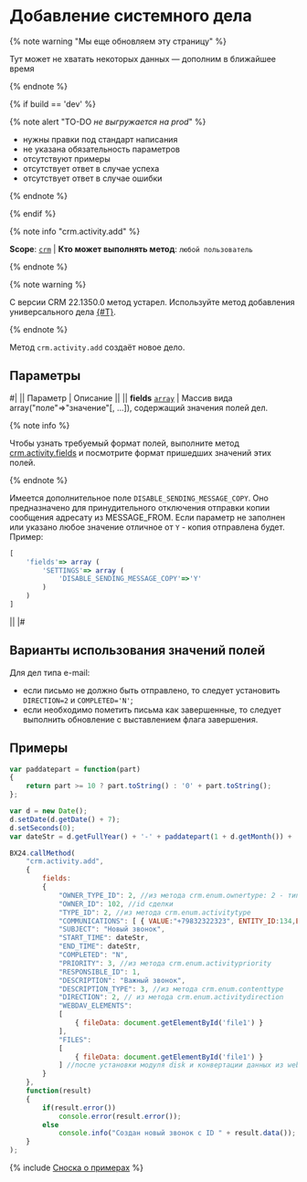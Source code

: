 # Добавление системного дела

{% note warning "Мы еще обновляем эту страницу" %}

Тут может не хватать некоторых данных — дополним в ближайшее время

{% endnote %}

{% if build == 'dev' %}

{% note alert "TO-DO _не выгружается на prod_" %}

- нужны правки под стандарт написания
- не указана обязательность параметров
- отсутствуют примеры
- отсутствует ответ в случае успеха
- отсутствует ответ в случае ошибки

{% endnote %}

{% endif %}

{% note info "crm.activity.add" %}

**Scope**: [`crm`](../../../scopes/permissions.md) | **Кто может выполнять метод**: `любой пользователь`

{% endnote %}

{% note warning %}

С версии CRM 22.1350.0 метод устарел. Используйте метод добавления универсального дела [{#T}](./crm-activity-todo-add.md).

{% endnote %}

Метод `crm.activity.add` создаёт новое дело.

## Параметры

#|
|| Параметр | Описание ||
|| **fields**
[`array`](../../../data-types.md) | Массив вида array("поле"=>"значение"[, ...]), содержащий значения полей дел. 

{% note info %}

Чтобы узнать требуемый формат полей, выполните метод [crm.activity.fields](./crm-activity-fields.md) и посмотрите формат пришедших значений этих полей.

{% endnote %}

Имеется дополнительное поле `DISABLE_SENDING_MESSAGE_COPY`. Оно предназначено для принудительного отключения отправки копии сообщения адресату из MESSAGE_FROM. Если параметр не заполнен или указано любое значение отличное от `Y` - копия отправлена будет. Пример:

```js
[
    'fields'=> array (
        'SETTINGS'=> array (
            'DISABLE_SENDING_MESSAGE_COPY'=>'Y'
        )
    )
]
```
 ||
|#

## Варианты использования значений полей
Для дел типа e-mail:
- если письмо не должно быть отправлено, то следует установить `DIRECTION=2` и `COMPLETED='N'`;
- если необходимо пометить письма как завершенные, то следует выполнить обновление с выставлением флага завершения.

## Примеры

```js
var paddatepart = function(part)
{
    return part >= 10 ? part.toString() : '0' + part.toString();
};

var d = new Date();
d.setDate(d.getDate() + 7);
d.setSeconds(0);
var dateStr = d.getFullYear() + '-' + paddatepart(1 + d.getMonth()) + '-' + paddatepart(d.getDate()) + 'T' + paddatepart(d.getHours()) + ':' + paddatepart(d.getMinutes()) + ':' + paddatepart(d.getSeconds()) + '+00:00';

BX24.callMethod(
    "crm.activity.add",
    {
        fields:
        {
            "OWNER_TYPE_ID": 2, //из метода crm.enum.ownertype: 2 - тип "сделка"
            "OWNER_ID": 102, //id сделки
            "TYPE_ID": 2, //из метода crm.enum.activitytype
            "COMMUNICATIONS": [ { VALUE:"+79832322323", ENTITY_ID:134,ENTITY_TYPE_ID:3 } ], //где 134 - id контакта, 3 - тип "контакт"
            "SUBJECT": "Новый звонок",
            "START_TIME": dateStr,
            "END_TIME": dateStr,
            "COMPLETED": "N",
            "PRIORITY": 3, //из метода crm.enum.activitypriority
            "RESPONSIBLE_ID": 1,
            "DESCRIPTION": "Важный звонок",
            "DESCRIPTION_TYPE": 3, //из метода crm.enum.contenttype
            "DIRECTION": 2, // из метода crm.enum.activitydirection
            "WEBDAV_ELEMENTS":
            [
                { fileData: document.getElementById('file1') }
            ],
            "FILES":
            [
                { fileData: document.getElementById('file1') }
            ] //после установки модуля disk и конвертации данных из webdav можно будет указавать FILES вместо WEBDAV_ELEMENTS
        }
    },
    function(result)
    {
        if(result.error())
            console.error(result.error());
        else
            console.info("Создан новый звонок с ID " + result.data());
    }
);
```

{% include [Сноска о примерах](../../../../_includes/examples.md) %}

